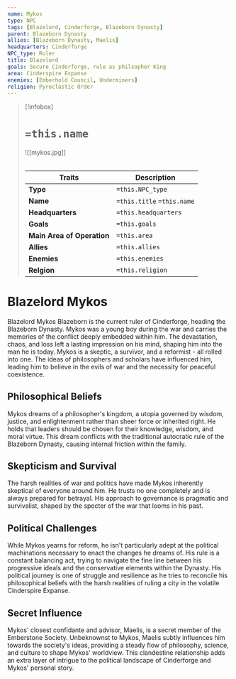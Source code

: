```yaml
---
name: Mykos
type: NPC
tags: [Blazelord, Cinderforge, Blazeborn Dynasty]
parent: Blazeborn Dynasty
allies: [Blazeborn Dynasty, Maelis]
headquarters: Cinderforge
NPC_type: Ruler
title: Blazelord
goals: Secure Cinderforge, rule as philsopher King
area: Cinderspire Expanse
enemies: [Emberhold Council, Underminers]
religion: Pyroclastic Order
---
```

> [!infobox]
> # `=this.name`
> ![[mykos.jpg]]
> ######
> | Traits         | Description                                                                                                                           |
> | -------------- | ------------------------------------------------------------------------------------------------------------------------------------- |
> | **Type** | `=this.NPC_type` |
> | **Name** | `=this.title` `=this.name` |
> | **Headquarters** | `=this.headquarters` |
> | **Goals** | `=this.goals` |
> | **Main Area of Operation** | `=this.area` |
> | **Allies** | `=this.allies` |
> | **Enemies** | `=this.enemies` |
> | **Relgion** | `=this.religion`|
# Blazelord Mykos

Blazelord Mykos Blazeborn is the current ruler of Cinderforge, heading the Blazeborn Dynasty. Mykos was a young boy during the war and carries the memories of the conflict deeply embedded within him. The devastation, chaos, and loss left a lasting impression on his mind, shaping him into the man he is today. Mykos is a skeptic, a survivor, and a reformist - all rolled into one. The ideas of philosophers and scholars have influenced him, leading him to believe in the evils of war and the necessity for peaceful coexistence.

## Philosophical Beliefs

Mykos dreams of a philosopher's kingdom, a utopia governed by wisdom, justice, and enlightenment rather than sheer force or inherited right. He holds that leaders should be chosen for their knowledge, wisdom, and moral virtue. This dream conflicts with the traditional autocratic rule of the Blazeborn Dynasty, causing internal friction within the family.

## Skepticism and Survival

The harsh realities of war and politics have made Mykos inherently skeptical of everyone around him. He trusts no one completely and is always prepared for betrayal. His approach to governance is pragmatic and survivalist, shaped by the specter of the war that looms in his past.

## Political Challenges

While Mykos yearns for reform, he isn't particularly adept at the political machinations necessary to enact the changes he dreams of. His rule is a constant balancing act, trying to navigate the fine line between his progressive ideals and the conservative elements within the Dynasty. His political journey is one of struggle and resilience as he tries to reconcile his philosophical beliefs with the harsh realities of ruling a city in the volatile Cinderspire Expanse.

## Secret Influence

Mykos' closest confidante and advisor, Maelis, is a secret member of the Emberstone Society. Unbeknownst to Mykos, Maelis subtly influences him towards the society's ideas, providing a steady flow of philosophy, science, and culture to shape Mykos' worldview. This clandestine relationship adds an extra layer of intrigue to the political landscape of Cinderforge and Mykos' personal story.